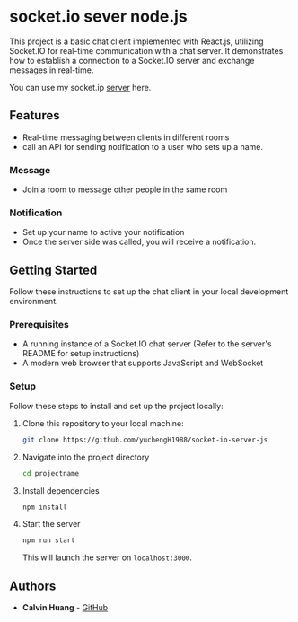 # socket.io sever node.js

This project is a basic chat client implemented with React.js, utilizing Socket.IO for real-time communication with a chat server. It demonstrates how to establish a connection to a Socket.IO server and exchange messages in real-time.

You can use my socket.ip [server](https://github.com/yuchengH1988/socket-io-server-js) here.

## Features

- Real-time messaging between clients in different rooms
- call an API for sending notification to a user who sets up a name.

### Message

- Join a room to message other people in the same room

### Notification

- Set up your name to active your notification
- Once the server side was called, you will receive a notification.

## Getting Started

Follow these instructions to set up the chat client in your local development environment.

### Prerequisites

- A running instance of a Socket.IO chat server (Refer to the server's README for setup instructions)
- A modern web browser that supports JavaScript and WebSocket

### Setup

Follow these steps to install and set up the project locally:

1. Clone this repository to your local machine:

   ```bash
   git clone https://github.com/yuchengH1988/socket-io-server-js
   ```

2. Navigate into the project directory

   ```cmd
   cd projectname
   ```

3. Install dependencies

   ```cmd
   npm install
   ```

4. Start the server

   ```cmd
   npm run start
   ```

   This will launch the server on `localhost:3000`.

## Authors

- **Calvin Huang** - [GitHub](https://github.com/yuchengH1988)
  